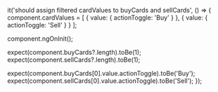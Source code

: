it('should assign filtered cardValues to buyCards and sellCards', () => {
  component.cardValues = [
    { value: { actionToggle: 'Buy' } },
    { value: { actionToggle: 'Sell' } }
  ];

  component.ngOnInit();

  expect(component.buyCards?.length).toBe(1);
  expect(component.sellCards?.length).toBe(1);

  expect(component.buyCards[0].value.actionToggle).toBe('Buy');
  expect(component.sellCards[0].value.actionToggle).toBe('Sell');
});